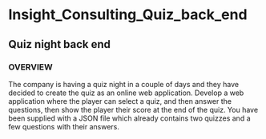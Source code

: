 # Insight_Consulting_Quiz_back_end
## Quiz night back end

### OVERVIEW
The company is having a quiz night in a couple of days and they have decided to create the quiz
as an online web application.
Develop a web application where the player can select a quiz, and then answer the questions,
then show the player their score at the end of the quiz.
You have been supplied with a JSON file which already contains two quizzes and a few
questions with their answers.
